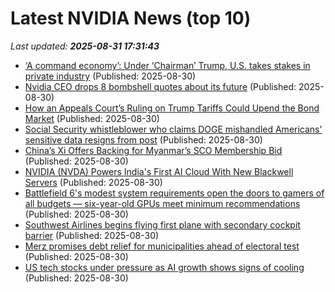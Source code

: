 # Latest NVIDIA News (top 10)
_Last updated: **2025-08-31 17:31:43**_

- [‘A command economy’: Under ‘Chairman’ Trump, U.S. takes stakes in private industry](https://www.wnd.com/2025/08/command-economy-under-chairman-trump-u-s-takes/) (Published: 2025-08-30)
- [Nvidia CEO drops 8 bombshell quotes about its future](https://biztoc.com/x/5975a51cb64e43ef) (Published: 2025-08-30)
- [How an Appeals Court’s Ruling on Trump Tariffs Could Upend the Bond Market](https://biztoc.com/x/ede238107dc56dba) (Published: 2025-08-30)
- [Social Security whistleblower who claims DOGE mishandled Americans' sensitive data resigns from post](https://biztoc.com/x/34e92b9193856365) (Published: 2025-08-30)
- [China’s Xi Offers Backing for Myanmar’s SCO Membership Bid](https://biztoc.com/x/47ae6e00e8e1eed0) (Published: 2025-08-30)
- [NVIDIA (NVDA) Powers India's First AI Cloud With New Blackwell Servers](https://consent.yahoo.com/v2/collectConsent?sessionId=1_cc-session_21fb3d44-6d4e-4788-b2d7-44c5adedab28) (Published: 2025-08-30)
- [Battlefield 6's modest system requirements open the doors to gamers of all budgets — six-year-old GPUs meet minimum recommendations](https://www.tomshardware.com/video-games/pc-gaming/battlefield-6s-modest-system-requirements-open-the-doors-to-gamers-of-all-budgets-six-year-old-gpus-meet-minimum-recommendations) (Published: 2025-08-30)
- [Southwest Airlines begins flying first plane with secondary cockpit barrier](https://biztoc.com/x/c0678c9e6dcdd92c) (Published: 2025-08-30)
- [Merz promises debt relief for municipalities ahead of electoral test](https://biztoc.com/x/2b19da6bb97f1461) (Published: 2025-08-30)
- [US tech stocks under pressure as AI growth shows signs of cooling](https://cryptoslate.com/us-tech-stocks-under-pressure-as-ai-growth-shows-signs-of-cooling/) (Published: 2025-08-30)
